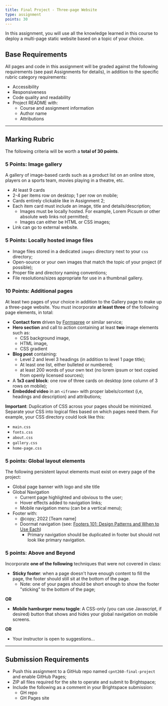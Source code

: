 ```yaml
---
title: Final Project - Three-page Website
type: assignment
points: 30
---
```

In this assignment, you will use all the knowledge learned in this course to deploy a multi-page static website based on a topic of your choice.

## Base Requirements
All pages and code in this assignment will be graded against the following requirements (see past Assignments for details), in addition to the specific rubric category requirements: 
- Accessibility
- Responsiveness
- Code quality and readability
- Project README with:
    - Course and assignment information
    - Author name
    - Attributions

---

## Marking Rubric
The following criteria will be worth a **total of 30 points**.

### 5 Points: Image gallery
A gallery of image-based cards such as a product list on an online store, players on a sports team, movies playing in a theatre, etc.
- At least 9 cards
- 2-4 per items row on desktop; 1 per row on mobile;
- Cards entirely clickable like in Assignment 2;
- Each item card must include an image, title and details/description;
    - Images must be locally hosted. For example, Lorem Picsum or other absolute web links not permitted;
    - Images can either be HTML or CSS images;
- Link can go to external website.

### 5 Points: Locally hosted image files
- Image files stored in a dedicated `images` directory next to your `css` directory;
- Open-source or your own images that match the topic of your project (if possible);
- Proper file and directory naming conventions;
- File resolutions/sizes appropriate for use in a thumbnail gallery.

### 10 Points: Additional pages
At least two pages of your choice in addition to the Gallery page to make up a three-page website. You must incorporate **at least three** of the following page elements, in total:

- **Contact form** driven by [Formspree](https://formspree.io/) or similar service;
- **Hero section** and call to action containing at least **two** image elements such as:
    - CSS background image, 
    - HTML image,
    - CSS gradient
- **Blog post** containing:
    - Level 2 and level 3 headings (in addition to level 1 page title);
    - At least one list, either bulleted or numbered;
    - at least 200 words of your own text (no lorem ipsum or text copied from openly licensed sources);
- A **1x3 card block**: one row of three cards on desktop (one column of 3 rows on mobile);
- **Embedded video** in an `<iframe>` with proper labels/context (i,e, headings and description) and attributions;

**Important**: Duplication of CSS across your pages should be minimized. Separate your CSS into logical files based on which pages need them. For example, your CSS directory could look like this:
- `main.css`
- `fonts.css`
- `about.css`
- `gallery.css`
- `home-page.css`

### 5 points: Global layout elements
The following persistent layout elements must exist on every page of the project: 
- Global page banner with logo and site title
- Global Navigation
    - Current page highlighted and obvious to the user;
    - Hover effects added to navigation links;
    - Mobile navigation menu (can be a vertical menu);
- Footer with:
    - @copy; 2022 [Team name]
    - Doormat navigation (see: [Footers 101: Design Patterns and When to Use Each](https://www.nngroup.com/articles/footers/))
        - Primary navigation should be duplicated in footer but should not look like primary navigation.

### 5 points: Above and Beyond
Incorporate **one of the following** techniques that were not covered in class:

- **Sticky footer**: when a page doesn't have enough content to fill the page, the footer should still sit at the bottom of the page.
    - Note: one of your pages should be short enough to show the footer "sticking" to the bottom of the page;

**OR**

- **Mobile hamburger menu toggle**: A CSS-only (you can use Javascript, if desired) button that shows and hides your global navigation on mobile screens.

**OR**

- Your instructor is open to suggestions...

---

## Submission Requirements
- Push this assignment to a GitHub repo named `cpnt260-final-project` and enable GitHub Pages;
- ZIP all files required for the site to operate and submit to Brightspace;
- Include the following as a comment in your Brightspace submission:
  - GH repo
  - GH Pages site
